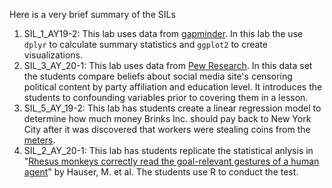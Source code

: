 Here is a very brief summary of the SILs

1. SIL_1_AY19-2: This lab uses data from [gapminder](www.gapminder.com).  In this lab the use `dplyr` to calculate summary statistics and `ggplot2` to create visualizations.  
2. SIL_3_AY_20-1: This lab uses data from [Pew Research](https://www.pewinternet.org/dataset/american-trends-panel-wave-35/).  In this data set the students compare beliefs about social media site's censoring political content by party affiliation and education level.  It introduces the students to confounding variables prior to covering them in a lesson.
3. SIL_5_AY_19-2: This lab has students create a linear regression model to determine how much money Brinks Inc. should pay back to New York City after it was discovered that workers were stealing coins from the [meters](https://law.justia.com/cases/federal/appellate-courts/F2/717/700/74822/).
4. SIL_2_AY_20-1:  This lab has students replicate the statistical anlysis in "[Rhesus monkeys correctly read the goal-relevant gestures of a human agent](https://www.ncbi.nlm.nih.gov/pmc/articles/PMC2270939/)" by Hauser, M. et al.  The students use R to conduct the test.

